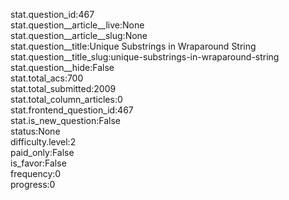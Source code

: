 stat.question_id:467  
stat.question__article__live:None  
stat.question__article__slug:None  
stat.question__title:Unique Substrings in Wraparound String  
stat.question__title_slug:unique-substrings-in-wraparound-string  
stat.question__hide:False  
stat.total_acs:700  
stat.total_submitted:2009  
stat.total_column_articles:0  
stat.frontend_question_id:467  
stat.is_new_question:False  
status:None  
difficulty.level:2  
paid_only:False  
is_favor:False  
frequency:0  
progress:0  

